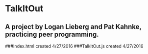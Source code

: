 # TalkItOut
## A project by Logan Lieberg and Pat Kahnke, practicing peer programming.
###Index.html created 4/27/2016
###TalkItOut.js created 4/27/2016
